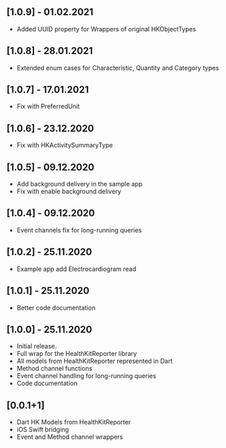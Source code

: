 ## [1.0.9] - 01.02.2021

* Added UUID property for Wrappers of original HKObjectTypes

## [1.0.8] - 28.01.2021

* Extended enum cases for Characteristic, Quantity and Category types

## [1.0.7] - 17.01.2021

* Fix with PreferredUnit

## [1.0.6] - 23.12.2020

* Fix with HKActivitySummaryType

## [1.0.5] - 09.12.2020

* Add background delivery in the sample app
* Fix with enable background delivery

## [1.0.4] - 09.12.2020

* Event channels fix for long-running queries

## [1.0.2] - 25.11.2020

* Example app add Electrocardiogram read

## [1.0.1] - 25.11.2020

* Better code documentation

## [1.0.0] - 25.11.2020

* Initial release.
* Full wrap for the HealthKitReporter library
* All models from HealthKitReporter represented in Dart
* Method channel functions
* Event channel handling for long-running queries
* Code documentation

## [0.0.1+1]

* Dart HK Models from HealthKitReporter
* iOS Swift bridging
* Event and Method channel wrappers
